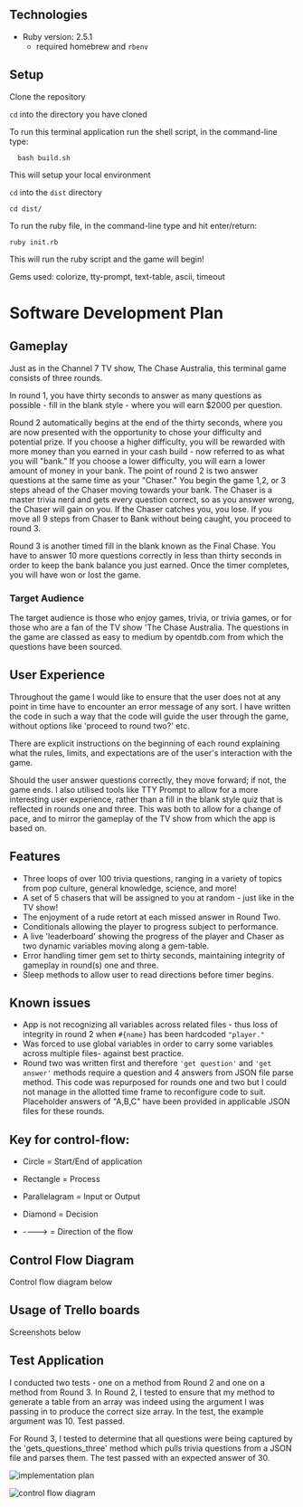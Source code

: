 ## Technologies
- Ruby version: 2.5.1
    - required homebrew and `rbenv`

## Setup
Clone the repository

```` cd ```` into the directory you have cloned

To run this terminal application run the shell script, in the command-line type:
````
  bash build.sh
````
This will setup your local environment 

```` cd ```` into the ```` dist ```` directory
````
cd dist/
````
 To run the ruby file, in the command-line type and hit enter/return:
````
ruby init.rb
````


This will run the ruby script and the game will begin! 


Gems used: colorize, tty-prompt, text-table, ascii, timeout


# Software Development Plan 

## Gameplay

Just as in the Channel 7 TV show, The Chase Australia, this terminal game consists of three rounds. 

In round 1, you have thirty seconds to answer as many questions as possible - fill in the blank style - where you will earn $2000 per question. 

Round 2 automatically begins at the end of the thirty seconds, where you are now presented with the opportunity to chose your difficulty and potential prize. If you choose a higher difficulty, you will be rewarded with more money than you earned in your cash build - now referred to as what you will "bank." If you choose a lower difficulty, you will earn a lower amount of money in your bank. The point of round 2 is two answer questions at the same time as your "Chaser." You begin the game 1,2, or 3 steps ahead of the Chaser moving towards your bank. The Chaser is a master trivia nerd and gets every question correct, so as you answer wrong, the Chaser will gain on you. If the Chaser catches you, you lose. If you move all 9 steps from Chaser to Bank without being caught, you proceed to round 3. 

Round 3 is another timed fill in the blank known as the Final Chase. You have to answer 10 more questions correctly in less than thirty seconds in order to keep the bank balance you just earned. Once the timer completes, you will have won or lost the game.


### Target Audience

The target audience is those who enjoy games, trivia, or trivia games, or for those who are a fan of the TV show 'The Chase Australia. The questions in the game are classed as easy to medium by opentdb.com from which the questions have been sourced.


## User Experience

Throughout the game I would like to ensure that the user does not at any point in time have to encounter an error message of any sort. I have written the code in such a way that the code will guide the user through the game, without options like 'proceed to round two?' etc. 

There are explicit instructions on the beginning of each round explaining what the rules, limits, and expectations are of the user's interaction with the game.

Should the user answer questions correctly, they move forward; if not, the game ends. I also utilised tools like TTY Prompt to allow for a more interesting user experience, rather than a fill in the blank style quiz that is reflected in rounds one and three. This was both to allow for a change of pace, and to mirror the gameplay of the TV show from which the app is based on. 

## Features
- Three loops of over 100 trivia questions, ranging in a variety of topics from pop culture, general knowledge, science, and more!
- A set of 5 chasers that will be assigned to you at random - just like in the TV show!
- The enjoyment of a rude retort at each missed answer in Round Two.
- Conditionals allowing the player to progress subject to performance.
- A live 'leaderboard' showing the progress of the player and Chaser as two dynamic variables moving along a gem-table.
- Error handling timer gem set to thirty seconds, maintaining integrity of gameplay in round(s) one and three.
- Sleep methods to allow user to read directions before timer begins.

## Known issues
- App is not recognizing all variables across related files - thus loss of integrity in round 2 when ````#{name}```` has been hardcoded ````"player."````
- Was forced to use global variables in order to carry some variables across multiple files- against best practice.
- Round two was written first and therefore ````'get question'```` and ````'get answer'```` methods require a question and 4 answers from JSON file parse method. This code was repurposed for rounds one and two but I could not manage in the allotted time frame to reconfigure code to suit. Placeholder answers of "A,B,C" have been provided in applicable JSON files for these rounds.




## Key for control-flow:
- Circle = Start/End of application

- Rectangle = Process

- Parallelagram = Input or Output

- Diamond = Decision

- ----> = Direction of the flow 


## Control Flow Diagram 

Control flow diagram below

## Usage of Trello boards

Screenshots below

## Test Application

I conducted two tests - one on a method from Round 2 and one on a method from Round 3.
In Round 2, I tested to ensure that my method to generate a table from an array was indeed using the argument I was passing in to produce the correct size array. In the test, the example argument was 10. Test passed.

For Round 3, I tested to determine that all questions were being captured by the 'gets_questions_three' method which pulls trivia questions from a JSON file and parses them. The test passed with an expected answer of 30.

![implementation plan](Molly-Madden-T1A214-Trello-Board.png)


![control flow diagram](Molly-Madden-T1A25-Control-Flow-Diagram.png)

